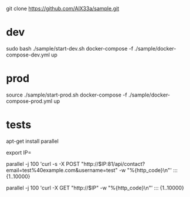 git clone https://github.com/AlX33a/sample.git

# dev
sudo bash ./sample/start-dev.sh
docker-compose -f ./sample/docker-compose-dev.yml up

# prod
source ./sample/start-prod.sh 
docker-compose -f ./sample/docker-compose-prod.yml up

# tests
apt-get install parallel

export IP=

parallel -j 100 'curl -s -X POST "http://$IP:81/api/contact?email=test%40example.com&username=test" -w "%{http_code}\n"' ::: {1..10000}

parallel -j 100 'curl -X GET "http://$IP" -w "%{http_code}\n"' ::: {1..10000}
